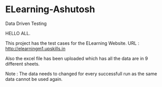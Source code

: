 # ELearning-Ashutosh
Data Driven Testing

HELLO ALL.

This project has the test cases for the ELearning Website. URL : http://elearningm1.upskills.in

Also the excel file has been uploaded which has all the data are in 9 different sheets.

Note : The data needs to changed for every successfull run as the same data cannot be used again. 

